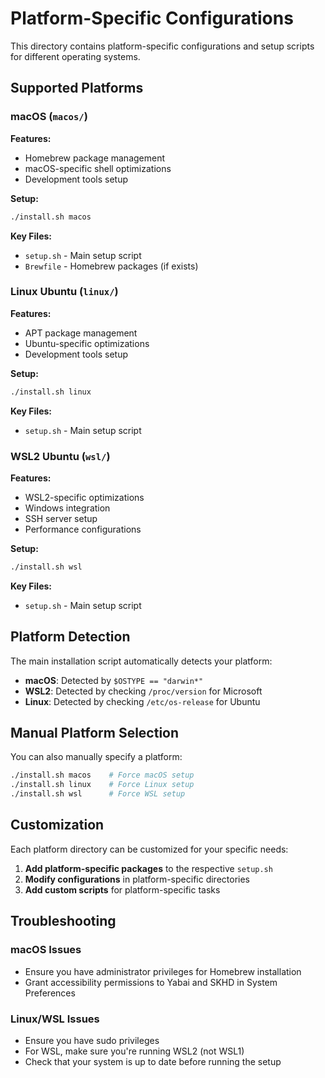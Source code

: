 # Platform-Specific Configurations

This directory contains platform-specific configurations and setup scripts for different operating systems.

## Supported Platforms

### macOS (`macos/`)

**Features:**

- Homebrew package management
- macOS-specific shell optimizations
- Development tools setup

**Setup:**

```bash
./install.sh macos
```

**Key Files:**

- `setup.sh` - Main setup script
- `Brewfile` - Homebrew packages (if exists)

### Linux Ubuntu (`linux/`)

**Features:**

- APT package management
- Ubuntu-specific optimizations
- Development tools setup

**Setup:**

```bash
./install.sh linux
```

**Key Files:**

- `setup.sh` - Main setup script

### WSL2 Ubuntu (`wsl/`)

**Features:**

- WSL2-specific optimizations
- Windows integration
- SSH server setup
- Performance configurations

**Setup:**

```bash
./install.sh wsl
```

**Key Files:**

- `setup.sh` - Main setup script

## Platform Detection

The main installation script automatically detects your platform:

- **macOS**: Detected by `$OSTYPE == "darwin*"`
- **WSL2**: Detected by checking `/proc/version` for Microsoft
- **Linux**: Detected by checking `/etc/os-release` for Ubuntu

## Manual Platform Selection

You can also manually specify a platform:

```bash
./install.sh macos    # Force macOS setup
./install.sh linux    # Force Linux setup
./install.sh wsl      # Force WSL setup
```

## Customization

Each platform directory can be customized for your specific needs:

1. **Add platform-specific packages** to the respective `setup.sh`
2. **Modify configurations** in platform-specific directories
3. **Add custom scripts** for platform-specific tasks

## Troubleshooting

### macOS Issues

- Ensure you have administrator privileges for Homebrew installation
- Grant accessibility permissions to Yabai and SKHD in System Preferences

### Linux/WSL Issues

- Ensure you have sudo privileges
- For WSL, make sure you're running WSL2 (not WSL1)
- Check that your system is up to date before running the setup
